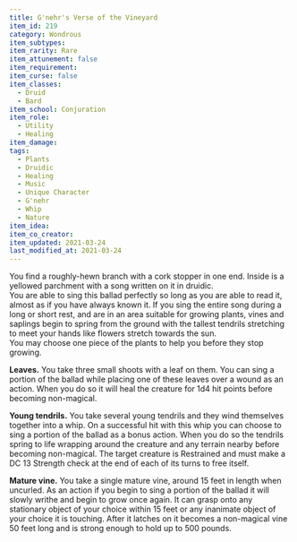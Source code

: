```yaml
---
title: G'nehr's Verse of the Vineyard
item_id: 219
category: Wondrous
item_subtypes: 
item_rarity: Rare
item_attunement: false
item_requirement: 
item_curse: false
item_classes: 
  - Druid
  - Bard
item_school: Conjuration
item_role: 
  - Utility
  - Healing
item_damage: 
tags:
  - Plants
  - Druidic
  - Healing
  - Music
  - Unique Character
  - G'nehr
  - Whip
  - Nature
item_idea: 
item_co_creator: 
item_updated: 2021-03-24
last_modified_at: 2021-03-24
---
```


You find a roughly-hewn branch with a cork stopper in one end. Inside is a yellowed parchment with a song written on it in druidic.  
You are able to sing this ballad perfectly so long as you are able to read it, almost as if you have always known it. If you sing the entire song during a long or short rest, and are in an area suitable for growing plants, vines and saplings begin to spring from the ground with the tallest tendrils stretching to meet your hands like flowers stretch towards the sun.  
You may choose one piece of the plants to help you before they stop growing.

**Leaves.** You take three small shoots with a leaf on them. You can sing a portion of the ballad while placing one of these leaves over a wound as an action. When you do so it will heal the creature for 1d4 hit points before becoming non-magical.

**Young tendrils.** You take several young tendrils and they wind themselves together into a whip. On a successful hit with this whip you can choose to sing a portion of the ballad as a bonus action. When you do so the tendrils spring to life wrapping around the creature and any terrain nearby before becoming non-magical. The target creature is Restrained and must make a DC 13 Strength check at the end of each of its turns to free itself.

**Mature vine.** You take a single mature vine, around 15 feet in length when uncurled. As an action if you begin to sing a portion of the ballad it will slowly writhe and begin to grow once again. It can grasp onto any stationary object of your choice within 15 feet or any inanimate object of your choice it is touching. After it latches on it becomes a non-magical vine 50 feet long and is strong enough to hold up to 500 pounds.
